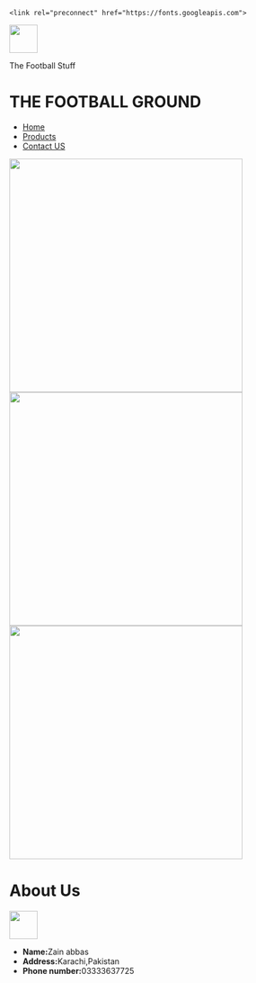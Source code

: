 <!DOCTYPE html>
<html lang="en">
<head>
    <meta charset="UTF-8">
    <meta name="viewport" content="width=device-width, initial-scale=1.0">
    <title>The Football Stuff</title>
    <!-- <link href="https://cdn.jsdelivr.net/npm/bootstrap@5.0.2/dist/css/bootstrap.min.css" rel="stylesheet" integrity="sha384-EVSTQN3/azprG1Anm3QDgpJLIm9Nao0Yz1ztcQTwFspd3yD65VohhpuuCOmLASjC" crossorigin="anonymous"> -->

    <link rel="preconnect" href="https://fonts.googleapis.com">
<link rel="preconnect" href="https://fonts.gstatic.com" crossorigin>
<link href="https://fonts.googleapis.com/css2?family=Anton&family=Anton+SC&family=Lilita+One&display=swap" rel="stylesheet">
<link rel="stylesheet" href="https://cdnjs.cloudflare.com/ajax/libs/font-awesome/6.5.2/css/all.min.css" integrity="sha512-SnH5WK+bZxgPHs44uWIX+LLJAJ9/2PkPKZ5QiAj6Ta86w+fsb2TkcmfRyVX3pBnMFcV7oQPJkl9QevSCWr3W6A==" crossorigin="anonymous" referrerpolicy="no-referrer" />
<link rel="stylesheet" href="football.css">
</head>
<body>
    <div class="nav">
        <div class="image">
        <img src="images/images.jpg" alt="" width="50px" height="50px"><p class="para">The Football Stuff</p>
    </div>
    <div class="text">
    <h1> <b>THE FOOTBALL GROUND</b></h1>
</div>
    <ul>
        <li><a href="#" target="_blank"> <i class="fa-solid fa-user"></i>  Home</a></li>
        <li><a href="football products.html" target="_blank" ><i class="fa-solid fa-cart-shopping"></i> Products</a></li>
        <li><a href="contact.html" target="_blank" ><i class="fa-sharp-duotone fa-solid fa-address-book"></i> Contact US</a></li>
    </ul>
    </div>
    <div class="pic">
    <img src="images/image copy 3.png" alt="" width="415px" height="415px">
    <img src="images/image copy.png" alt="" width="415px">
    <img src="images/image copy 2.png" alt="" width="415px">
</div>
<div class="footer">
      <div class="aboutus">
        <h1>About Us</h1>
      </div>
      <img src="images/images.jpg" alt="" width="50px">
      <div class="pa">
        <ul>
            <li><b>Name:</b>Zain abbas</li>
            <li><b>Address:</b>Karachi,Pakistan</li>
            <li><b>Phone number:</b>03333637725</li>
        </ul>
    </div>
</div>
</div>
</div>



</body>
</html>
